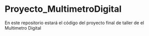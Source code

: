 # Proyecto_MultimetroDigital
En este repositorio estará el código del proyecto final de taller de el Multimetro Digital
